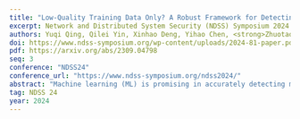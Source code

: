 ```yaml
---
title: "Low-Quality Training Data Only? A Robust Framework for Detecting Encrypted Malicious Network Traffic"
excerpt: Network and Distributed System Security (NDSS) Symposium 2024
authors: Yuqi Qing, Qilei Yin, Xinhao Deng, Yihao Chen, <strong>Zhuotao Liu</strong>, Kun Sun, Ke Xu, Jia Zhang, Qi Li
doi: https://www.ndss-symposium.org/wp-content/uploads/2024-81-paper.pdf
pdf: https://arxiv.org/abs/2309.04798
seq: 3
conference: "NDSS24"
conference_url: "https://www.ndss-symposium.org/ndss2024/"
abstract: "Machine learning (ML) is promising in accurately detecting malicious flows in encrypted network traffic; however, it is challenging to collect a training dataset that contains a sufficient amount of encrypted malicious data with correct labels. When ML models are trained with low-quality training data, they suffer degraded performance. In this paper, we aim at addressing a real-world low-quality training dataset problem, namely, detecting encrypted malicious traffic generated by continuously evolving malware. We develop RAPIER that fully utilizes different distributions of normal and malicious traffic data in the feature space, where normal data is tightly distributed in a certain area and the malicious data is scattered over the entire feature space to augment training data for model training. RAPIER includes two pre-processing modules to convert traffic into feature vectors and correct label noises. We evaluate our system on two public datasets and one combined dataset. With 1000 samples and 45% noises from each dataset, our system achieves the F1 scores of 0.770, 0.776, and 0.855, respectively, achieving average improvements of 352.6%, 284.3%, and 214.9% over the existing methods, respectively. Furthermore, We evaluate RAPIER with a real-world dataset obtained from a security enterprise. RAPIER effectively achieves encrypted malicious traffic detection with the best F1 score of 0.773 and improves the F1 score of existing methods by an average of 272.5%."
tag: NDSS 24
year: 2024
---
```

